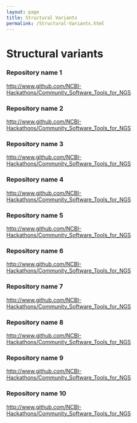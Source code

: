 ```yaml
---
layout: page
title: Structural Variants
permalink: /Structural-Variants.html
---
```


# Structural variants

### Repository name 1

<a href="https://www.github.com/NCBI-Hackathons/Community_Software_Tools_for_NGS" target="_blank">http://www.github.com/NCBI-Hackathons/Community_Software_Tools_for_NGS</a>

### Repository name 2

<a href="https://www.github.com/NCBI-Hackathons/Community_Software_Tools_for_NGS" target="_blank">http://www.github.com/NCBI-Hackathons/Community_Software_Tools_for_NGS</a>

### Repository name 3

<a href="https://www.github.com/NCBI-Hackathons/Community_Software_Tools_for_NGS" target="_blank">http://www.github.com/NCBI-Hackathons/Community_Software_Tools_for_NGS</a>

### Repository name 4

<a href="https://www.github.com/NCBI-Hackathons/Community_Software_Tools_for_NGS" target="_blank">http://www.github.com/NCBI-Hackathons/Community_Software_Tools_for_NGS</a>

### Repository name 5


<a href="https://www.github.com/NCBI-Hackathons/Community_Software_Tools_for_NGS" target="_blank">http://www.github.com/NCBI-Hackathons/Community_Software_Tools_for_NGS</a>

### Repository name 6

<a href="https://www.github.com/NCBI-Hackathons/Community_Software_Tools_for_NGS" target="_blank">http://www.github.com/NCBI-Hackathons/Community_Software_Tools_for_NGS</a>

### Repository name 7

<a href="https://www.github.com/NCBI-Hackathons/Community_Software_Tools_for_NGS" target="_blank">http://www.github.com/NCBI-Hackathons/Community_Software_Tools_for_NGS</a>

### Repository name 8

<a href="https://www.github.com/NCBI-Hackathons/Community_Software_Tools_for_NGS" target="_blank">http://www.github.com/NCBI-Hackathons/Community_Software_Tools_for_NGS</a>

### Repository name 9

<a href="https://www.github.com/NCBI-Hackathons/Community_Software_Tools_for_NGS" target="_blank">http://www.github.com/NCBI-Hackathons/Community_Software_Tools_for_NGS</a>

### Repository name 10

<a href="https://www.github.com/NCBI-Hackathons/Community_Software_Tools_for_NGS" target="_blank">http://www.github.com/NCBI-Hackathons/Community_Software_Tools_for_NGS</a>
